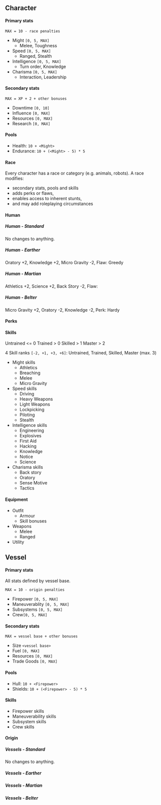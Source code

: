 ## Character

<div class="col-layout-start"></div>

#### Primary stats

`MAX = 10 - race penalties`

* Might `[0, 5, MAX]`
    * Melee, Toughness
* Speed `[0, 5, MAX]`
    * Ranged, Stealth
* Intelligence `[0, 5, MAX]`
    * Turn order, Knowledge
* Charisma `[0, 5, MAX]`
    * Interaction, Leadership

#### Secondary stats

`MAX = XP + 2 + other bonuses`

* Downtime `[0, 10]`
* Influence `[0, MAX]`
* Resources `[0, MAX]`
* Research `[0, MAX]`

#### Pools

* Health: `10 + <Might>`
* Endurance: `10 + (<Might> - 5) * 5`

#### Race

Every character has a race or category (e.g. animals, robots). A race modifies:

* secondary stats, pools and skills
* adds perks or flaws,
* enables access to inherent stunts,
* and may add roleplaying circumstances

#### Human

##### Human - Standard

No changes to anything.

##### Human - Earther

Oratory +2, Knowledge +2, Micro Gravity -2, Flaw: Greedy

##### Human - Martian

Athletics +2, Science +2, Back Story -2, Flaw:

##### Human - Belter

Micro Gravity +2, Oratory -2, Knowledge -2, Perk: Hardy

#### Perks

#### Skills

Untrained <= 0
Trained > 0
Skilled > 1
Master > 2

4 Skill ranks `[-2, +1, +3, +6]`: Untrained, Trained, Skilled, Master (max. 3)

* Might skills
    * Athletics
    * Breaching
    * Melee
    * Micro Gravity
* Speed skills
    * Driving
    * Heavy Weapons
    * Light Weapons
    * Lockpicking
    * Piloting
    * Stealth
* Intelligence skills
    * Engineering
    * Explosives
    * First Aid
    * Hacking
    * Knowledge
    * Notice
    * Science
* Charisma skills
    * Back story
    * Oratory
    * Sense Motive
    * Tactics

#### Equipment

* Outfit
    * Armour
    * Skill bonuses
* Weapons
    * Melee
    * Ranged
* Utility

<div class="col-layout-end"></div>

## Vessel

<div class="col-layout-start"></div>

#### Primary stats

All stats defined by vessel base.

`MAX = 10 - origin penalties`

* Firepower `[0, 5, MAX]`
* Maneuverablity `[0, 5, MAX]`
* Subsystems `[0, 5, MAX]`
* Crew`[0, 5, MAX]`

#### Secondary stats

`MAX = vessel base + other bonuses`

* Size `<vessel base>`
* Fuel `[0, MAX]`
* Resources `[0, MAX]`
* Trade Goods `[0, MAX]`

#### Pools

* Hull: `10 + <Firepower>`
* Shields: `10 + (<Firepower> - 5) * 5`

#### Skills

* Firepower skills
* Maneuverability skills
* Subsystem skills
* Crew skills

#### Origin

##### Vessels - Standard

No changes to anything.

##### Vessels - Earther

##### Vessels - Martian

##### Vessels - Belter

<div class="col-layout-end"></div>
